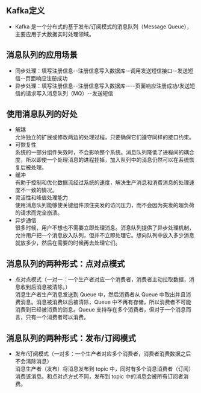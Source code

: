 ## Kafka定义
- Kafka 是一个分布式的基于发布/订阅模式的消息队列（Message Queue），主要应用于大数据实时处理领域。


## 消息队列的应用场景
- 同步处理：填写注册信息--注册信息写入数据库--调用发送短信接口--发送短信--页面响应注册成功
- 异步处理：填写注册信息--注册信息写入数据库----页面响应注册成功/发送短信的请求写入消息队列（MQ）--发送短信


## 使用消息队列的好处
- 解耦  
允许独立的扩展或修改两边的处理过程，只要确保它们遵守同样的接口约束。
- 可恢复性  
系统的一部分组件失效时，不会影响整个系统。消息队列降低了进程间的耦合度，所以即使一个处理消息的进程挂掉，加入队列中的消息仍然可以在系统恢复后被处理。
- 缓冲  
有助于控制和优化数据流经过系统的速度，解决生产消息和消费消息的处理速度不一致的情况。
- 灵活性和峰值处理能力  
使用消息队列能够使关键组件顶住突发的访问压力，而不会因为突发的超负荷的请求而完全崩溃。
- 异步通信  
很多时候，用户不想也不需要立即处理消息。消息队列提供了异步处理机制，允许用户把一个消息放入队列，但并不立即处理它。想向队列中放入多少消息就放多少，然后在需要的时候再去处理它们。


## 消息队列的两种形式：点对点模式
- 点对点模式（一对一：一个生产者对应一个消费者，消费者主动拉取数据，消息收到后消息被清除。）  
消息生产者生产消息发送到 Queue 中，然后消费者从 Queue 中取出并且消费消息。消息被消费以后被清除，Queue 中不再有存储，所以消费者不可能消费到已经被消费的消息。Queue 支持存在多个消费者，但对于一个消息而言，只有一个消费者可以消费。


## 消息队列的两种形式：发布/订阅模式
- 发布/订阅模式（一对多：一个生产者对应多个消费者，消费者消费数据之后不会清除消息）  
消息生产者（发布）将消息发布到 topic 中，同时有多个消息消费者（订阅）消费该消息。和点对点方式不同，发布到 topic 中的消息会被所有订阅者消费。